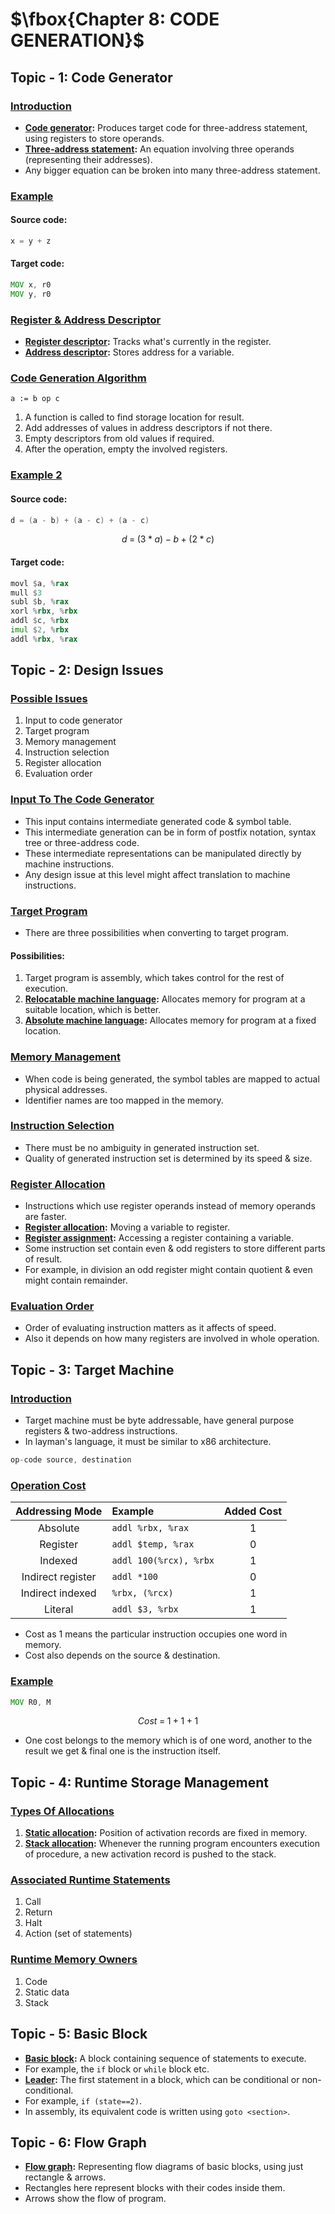 # $\fbox{Chapter 8: CODE GENERATION}$





## **Topic - 1: Code Generator**

### <u>Introduction</u>

- **<u>Code generator</u>:** Produces target code for three-address statement, using registers to store operands.
- **<u>Three-address statement</u>:** An equation involving three operands (representing their addresses).
- Any bigger equation can be broken into many three-address statement.


### <u>Example</u>

#### Source code:

```c
x = y + z
```

#### Target code:

```asm
MOV x, r0
MOV y, r0
```


### <u>Register & Address Descriptor</u>

- **<u>Register descriptor</u>:** Tracks what's currently in the register.
- **<u>Address descriptor</u>:** Stores address for a variable.


### <u>Code Generation Algorithm</u>

```
a := b op c
```

1. A function is called to find storage location for result.
2. Add addresses of values in address descriptors if not there.
3. Empty descriptors from old values if required.
4. After the operation, empty the involved registers.


### <u>Example 2</u>

#### Source code:

```c
d = (a - b) + (a - c) + (a - c)
```

$$ d\;=\;(3\;*\;a)\;-\;b\;+\;(2\;*\;c) $$

#### Target code:

```asm
movl $a, %rax
mull $3
subl $b, %rax
xorl %rbx, %rbx
addl $c, %rbx
imul $2, %rbx
addl %rbx, %rax
```



## **Topic - 2: Design Issues**

### <u>Possible Issues</u>

1. Input to code generator
2. Target program
3. Memory management
4. Instruction selection
5. Register allocation
6. Evaluation order


### <u>Input To The Code Generator</u>

- This input contains intermediate generated code & symbol table.
- This intermediate generation can be in form of postfix notation, syntax tree or three-address code.
- These intermediate representations can be manipulated directly by machine instructions.
- Any design issue at this level might affect translation to machine instructions.


### <u>Target Program</u>

- There are three possibilities when converting to target program.

#### Possibilities:

1. Target program is assembly, which takes control for the rest of execution.
2. **<u>Relocatable machine language</u>:** Allocates memory for program at a suitable location, which is better.
3. **<u>Absolute machine language</u>:** Allocates memory for program at a fixed location.


### <u>Memory Management</u>

- When code is being generated, the symbol tables are mapped to actual physical addresses.
- Identifier names are too mapped in the memory.


### <u>Instruction Selection</u>

- There must be no ambiguity in generated instruction set.
- Quality of generated instruction set is determined by its speed & size.


### <u>Register Allocation</u>

- Instructions which use register operands instead of memory operands are faster.
- **<u>Register allocation</u>:** Moving a variable to register.
- **<u>Register assignment</u>:** Accessing a register containing a variable.
- Some instruction set contain even & odd registers to store different parts of result.
- For example, in division an odd register might contain quotient & even might contain remainder.


### <u>Evaluation Order</u>

- Order of evaluating instruction matters as it affects of speed.
- Also it depends on how many registers are involved in whole operation.



## **Topic - 3: Target Machine**

### <u>Introduction</u>

- Target machine must be byte addressable, have general purpose registers & two-address instructions.
- In layman's language, it must be similar to x86 architecture.

```asm
op-code source, destination
```


### <u>Operation Cost</u>

|  Addressing Mode  | Example                | Added Cost |
| :---------------: | :--------------------- | :--------: |
|     Absolute      | `addl %rbx, %rax`      |    $1$     |
|     Register      | `addl $temp, %rax`     |    $0$     |
|      Indexed      | `addl 100(%rcx), %rbx` |    $1$     |
| Indirect register | `addl *100`            |    $0$     |
| Indirect indexed  | `%rbx, (%rcx)`         |    $1$     |
|      Literal      | `addl $3, %rbx`        |    $1$     |

- Cost as $1$ means the particular instruction occupies one word in memory.
- Cost also depends on the source & destination.


### <u>Example</u>

```asm
MOV R0, M
```

$$ Cost\;=\;1\;+\;1\;+\;1 $$

- One cost belongs to the memory which is of one word, another to the result we get & final one is the instruction itself.



## **Topic - 4: Runtime Storage Management**

### <u>Types Of Allocations</u>

1. **<u>Static allocation</u>:** Position of activation records are fixed in memory.
2. **<u>Stack allocation</u>:** Whenever the running program encounters execution of procedure, a new activation record is pushed to the stack.


### <u>Associated Runtime Statements</u>

1. Call
2. Return
3. Halt
4. Action (set of statements)


### <u>Runtime Memory Owners</u>

1. Code
2. Static data
3. Stack



## **Topic - 5: Basic Block**

- **<u>Basic block</u>:** A block containing sequence of statements to execute.
- For example, the `if` block or `while` block etc.
- **<u>Leader</u>:** The first statement in a block, which can be conditional or non-conditional.
- For example, `if (state==2)`.
- In assembly, its equivalent code is written using `goto <section>`.



## **Topic - 6: Flow Graph**

- **<u>Flow graph</u>:** Representing flow diagrams of basic blocks, using just rectangle & arrows.
- Rectangles here represent blocks with their codes inside them.
- Arrows show the flow of program.
